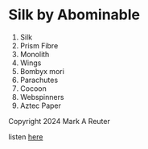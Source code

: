 # Silk by Abominable
1. Silk
2. Prism Fibre
3. Monolith
4. Wings
5. Bombyx mori
6. Parachutes
7. Cocoon
8. Webspinners
9. Aztec Paper

Copyright 2024 Mark A Reuter

listen [here](https://drmarkreuter.github.io/silkAlbum/)
